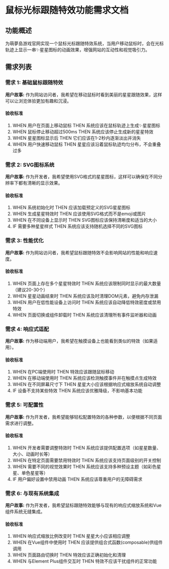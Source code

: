 <!--
 * @Author: guolinjie linjie.guo@traxretail.com
 * @Date: 2025-08-24 22:23:39
 * @LastEditors: guolinjie linjie.guo@traxretail.com
 * @LastEditTime: 2025-08-24 22:27:59
 * @FilePath: /fe-game-view/.kiro/specs/mouse-cursor-trail/requirements.md
 * @Description: 这是默认设置,请设置`customMade`, 打开koroFileHeader查看配置 进行设置: https://github.com/OBKoro1/koro1FileHeader/wiki/%E9%85%8D%E7%BD%AE
-->
# 鼠标光标跟随特效功能需求文档

## 功能概述

为萌夢島游戏官网实现一个鼠标光标跟随特效系统，当用户移动鼠标时，会在光标轨迹上显示一串✨星星图标的动画效果，增强网站的互动性和视觉吸引力。

## 需求列表

### 需求 1: 基础鼠标跟随特效

**用户故事:** 作为网站访问者，我希望在移动鼠标时看到美丽的星星跟随效果，这样可以让浏览体验更加有趣和沉浸。

#### 验收标准

1. WHEN 用户在页面上移动鼠标 THEN 系统应该在鼠标轨迹上生成✨星星图标
2. WHEN 鼠标停止移动超过500ms THEN 系统应该停止生成新的星星特效
3. WHEN 星星图标显示后 THEN 它们应该在1-2秒内逐渐淡出并消失
4. WHEN 用户快速移动鼠标 THEN 星星应该沿着鼠标轨迹均匀分布，不会重叠过多

### 需求 2: SVG图标系统

**用户故事:** 作为开发者，我希望使用SVG格式的星星图标，这样可以确保在不同分辨率下都有清晰的显示效果。

#### 验收标准

1. WHEN 系统初始化时 THEN 应该加载预定义的SVG星星图标
2. WHEN 生成星星特效时 THEN 应该使用SVG格式而不是emoji或图片
3. WHEN 在不同设备上显示时 THEN SVG图标应该保持清晰度和适当的大小
4. IF 需要多种星星样式 THEN 系统应该支持随机选择不同的SVG图标

### 需求 3: 性能优化

**用户故事:** 作为网站访问者，我希望鼠标跟随特效不会影响网站的性能和响应速度。

#### 验收标准

1. WHEN 页面上存在多个星星特效时 THEN 系统应该限制同时显示的最大数量（建议20-30个）
2. WHEN 星星动画结束时 THEN 系统应该及时清理DOM元素，避免内存泄漏
3. WHEN 用户在低性能设备上访问时 THEN 系统应该自动降低特效密度或禁用特效
4. WHEN 页面切换或组件卸载时 THEN 系统应该清理所有事件监听器和动画

### 需求 4: 响应式适配

**用户故事:** 作为移动端用户，我希望在触摸设备上也能看到类似的特效（如果适用）。

#### 验收标准

1. WHEN 在PC端使用时 THEN 特效应该跟随鼠标移动
2. WHEN 在移动端使用时 THEN 系统应该检测触摸事件并在触摸点生成特效
3. WHEN 在不同屏幕尺寸下 THEN 星星大小应该根据响应式缩放系统自动调整
4. IF 设备不支持某些特效 THEN 系统应该优雅降级，不影响基本功能

### 需求 5: 可配置性

**用户故事:** 作为开发者，我希望能够轻松配置特效的各种参数，以便根据不同页面需求进行调整。

#### 验收标准

1. WHEN 开发者需要调整特效时 THEN 系统应该提供配置选项（如星星数量、大小、动画时长等）
2. WHEN 在特定页面需要禁用特效时 THEN 系统应该支持页面级别的开关控制
3. WHEN 需要不同的视觉效果时 THEN 系统应该支持多种预设主题（如彩色星星、单色星星等）
4. IF 用户偏好设置中禁用动画 THEN 系统应该尊重用户的无障碍需求

### 需求 6: 与现有系统集成

**用户故事:** 作为开发者，我希望鼠标跟随特效能够与现有的响应式缩放系统和Vue组件系统无缝集成。

#### 验收标准

1. WHEN 响应式缩放比例改变时 THEN 星星大小应该相应调整
2. WHEN 在Vue组件中使用时 THEN 应该提供组合式函数(composable)供组件调用
3. WHEN 页面路由切换时 THEN 特效应该正确初始化和清理
4. WHEN 与Element Plus组件交互时 THEN 特效不应该干扰组件的正常功能